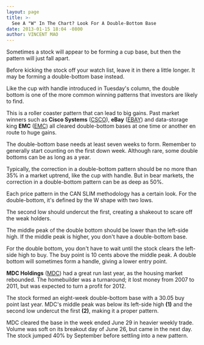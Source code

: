 ```yaml
---
layout: page
title: >-
  See A "W" In The Chart? Look For A Double-Bottom Base
date: 2013-01-15 18:04 -0800
author: VINCENT MAO
---
```





Sometimes a stock will appear to be forming a cup base, but then the pattern will just fall apart.


Before kicking the stock off your watch list, leave it in there a little longer. It may be forming a double-bottom base instead.


Like the cup with handle introduced in Tuesday's column, the double bottom is one of the more common winning patterns that investors are likely to find.


This is a roller coaster pattern that can lead to big gains. Past market winners such as **Cisco Systems** ([CSCO](https://research.investors.com/quote.aspx?symbol=CSCO)), **eBay** ([EBAY](https://research.investors.com/quote.aspx?symbol=EBAY)) and data-storage king **EMC** ([EMC](https://research.investors.com/quote.aspx?symbol=EMC)) all cleared double-bottom bases at one time or another en route to huge gains.


The double-bottom base needs at least seven weeks to form. Remember to generally start counting on the first down week. Although rare, some double bottoms can be as long as a year.


Typically, the correction in a double-bottom pattern should be no more than 35% in a market uptrend, like the cup with handle. But in bear markets, the correction in a double-bottom pattern can be as deep as 50%.


Each price pattern in the CAN SLIM methodology has a certain look. For the double-bottom, it's defined by the W shape with two lows.


The second low should undercut the first, creating a shakeout to scare off the weak holders.


The middle peak of the double bottom should be lower than the left-side high. If the middle peak is higher, you don't have a double-bottom base.


For the double bottom, you don't have to wait until the stock clears the left-side high to buy. The buy point is 10 cents above the middle peak. A double bottom will sometimes form a handle, giving a lower entry point.


**MDC Holdings** ([MDC](https://research.investors.com/quote.aspx?symbol=MDC)) had a great run last year, as the housing market rebounded. The homebuilder was a turnaround; it lost money from 2007 to 2011, but was expected to turn a profit for 2012.


The stock formed an eight-week double-bottom base with a 30.05 buy point last year. MDC's middle peak was below its left-side high **(1)** and the second low undercut the first **(2)**, making it a proper pattern.


MDC cleared the base in the week ended June 29 in heavier weekly trade. Volume was soft on its breakout day of June 26, but came in the next day. The stock jumped 40% by September before settling into a new pattern.




